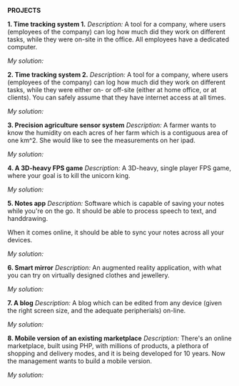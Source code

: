 **PROJECTS**

**1. Time tracking system 1.**
_Description:_ A tool for a company, where users (employees of the company) can log how much did they work on different tasks, while they were on-site in the office. All employees have a dedicated computer.

_My solution:_

**2. Time tracking system 2.**
_Description:_ A tool for a company, where users (employees of the company) can log how much did they work on different tasks, while they were either on- or off-site (either at home office, or at clients). You can safely assume that they have internet access at all times.

_My solution:_

**3. Precision agriculture sensor system**
_Description:_ A farmer wants to know the humidity on each acres of her farm which is a contiguous area of one km^2. She would like to see the measurements on her ipad.

_My solution:_

**4. A 3D-heavy FPS game**
_Description:_ A 3D-heavy, single player FPS game, where your goal is to kill the unicorn king.

_My solution:_

**5. Notes app**
_Description:_ Software which is capable of saving your notes while you're on the go. It should be able to process speech to text, and handdrawing.

When it comes online, it should be able to sync your notes across all your devices.

_My solution:_

**6. Smart mirror**
_Description:_ An augmented reality application, with what you can try on virtually designed clothes and jewellery.

_My solution:_

**7. A blog**
_Description:_ A blog which can be edited from any device (given the right screen size, and the adequate peripherials) on-line.

_My solution:_

**8. Mobile version of an existing marketplace**
_Description:_ There's an online marketplace, built using PHP, with millions of products, a plethora of shopping and delivery modes, and it is being developed for 10 years. Now the management wants to build a mobile version.

_My solution:_
